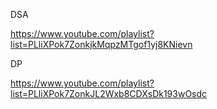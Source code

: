 
DSA

https://www.youtube.com/playlist?list=PLliXPok7ZonkjkMqpzMTgof1yj8KNievn


DP

https://www.youtube.com/playlist?list=PLliXPok7ZonkJL2Wxb8CDXsDk193wOsdc




